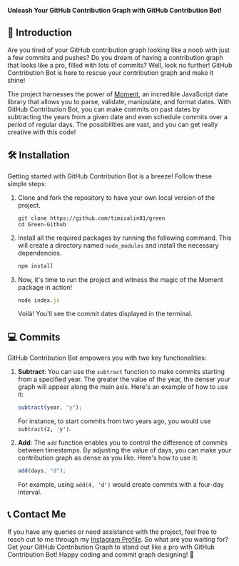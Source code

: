 **Unleash Your GitHub Contribution Graph with GitHub Contribution Bot!**

## 🚀 Introduction

Are you tired of your GitHub contribution graph looking like a noob with just a few commits and pushes? Do you dream of having a contribution graph that looks like a pro, filled with lots of commits? Well, look no further! GitHub Contribution Bot is here to rescue your contribution graph and make it shine!

The project harnesses the power of [Moment](https://www.npmjs.com/package/moment), an incredible JavaScript date library that allows you to parse, validate, manipulate, and format dates. With GitHub Contribution Bot, you can make commits on past dates by subtracting the years from a given date and even schedule commits over a period of regular days. The possibilities are vast, and you can get really creative with this code!

## 🛠️ Installation

Getting started with GitHub Contribution Bot is a breeze! Follow these simple steps:

1. Clone and fork the repository to have your own local version of the project.

   ```git-bash
   git clone https://github.com/timisalin01/green
   cd Green-Github
   ```

2. Install all the required packages by running the following command. This will create a directory named `node_modules` and install the necessary dependencies.

   ```javascript
   npm install
   ```

3. Now, it's time to run the project and witness the magic of the Moment package in action!

   ```javascript
   node index.js
   ```

   Voilà! You'll see the commit dates displayed in the terminal.

## 💻 Commits

GitHub Contribution Bot empowers you with two key functionalities:

1. **Subtract**: You can use the `subtract` function to make commits starting from a specified year. The greater the value of the year, the denser your graph will appear along the main axis. Here's an example of how to use it:

   ```javascript
   subtract(year, "y");
   ```

   For instance, to start commits from two years ago, you would use `subtract(2, 'y')`.

2. **Add**: The `add` function enables you to control the difference of commits between timestamps. By adjusting the value of days, you can make your contribution graph as dense as you like. Here's how to use it:

   ```javascript
   add(days, "d");
   ```

   For example, using `add(4, 'd')` would create commits with a four-day interval.

## 📞 Contact Me

If you have any queries or need assistance with the project, feel free to reach out to me through my [Instagram Profile](https://www.instagram.com/timisalin01/). 
So what are you waiting for? Get your GitHub Contribution Graph to stand out like a pro with GitHub Contribution Bot! Happy coding and commit graph designing! 🎉
